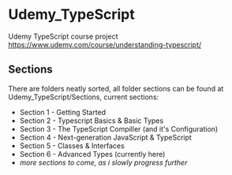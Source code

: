 # Udemy_TypeScript
Udemy TypeScript course project
https://www.udemy.com/course/understanding-typescript/

<h2>Sections</h2>
There are folders neatly sorted, all folder sections can be found at Udemy_TypeScript/Sections, current sections:

<ul>
  <li>Section 1 - Getting Started</li>
  <li>Section 2 - Typescript Basics & Basic Types</li>
  <li>Section 3 - The TypeScript Compiller (and it's Configuration)</li>
  <li>Section 4 - Next-generation JavaScript & TypeScript</li>
  <li>Section 5 - Classes & Interfaces</li>
  <li>Section 6 - Advanced Types (currently here)</li>
  <li><i>more sections to come, as i slowly progress further</i></li>
</ul>

